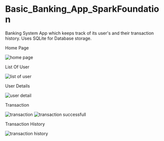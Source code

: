 # Basic_Banking_App_SparkFoundation
Banking System App which keeps track of its user's and their transaction history.
Uses SQLite for Database storage.


Home Page

![home page](https://user-images.githubusercontent.com/56485386/159137388-80cd9cc1-af51-482d-90df-bd82d2015e70.jpg)

List Of User




![list of user](https://user-images.githubusercontent.com/56485386/159137391-6047a697-207f-4006-a699-580e9844093b.jpg)

User Details





![user detail](https://user-images.githubusercontent.com/56485386/159137393-1aa12c79-e80b-447e-a6dd-a89db115c887.jpg)

Transaction




![transaction](https://user-images.githubusercontent.com/56485386/159137395-79e15035-1791-4999-aaf0-9146fce3452e.jpg)
![transaction successfull](https://user-images.githubusercontent.com/56485386/159137396-b62b576a-c5b4-46bd-b8a7-23fb64c1efea.jpg)

Transaction History




![transaction history](https://user-images.githubusercontent.com/56485386/159137398-0d437843-e920-4c7d-b74f-d971694fd24a.jpg)
